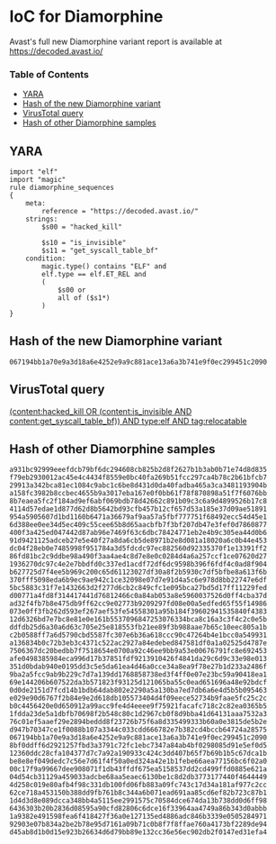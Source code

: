 # IoC for Diamorphine

Avast's full new Diamorphine variant report is available at <https://decoded.avast.io/>

### Table of Contents
* [YARA](#yara)
* [Hash of the new Diamorphine variant](#hash-of-the-new-diamorphine-variant)
* [VirusTotal query](#virustotal-query)
* [Hash of other Diamorphine samples](#hash-of-other-diamorphine-samples)


## YARA

```
import "elf"
import "magic"
rule diamorphine_sequences
{
    meta:
        reference = "https://decoded.avast.io/"
    strings:
        $s00 = "hacked_kill"

        $s10 = "is_invisible"
        $s11 = "get_syscall_table_bf"
    condition: 
        magic.type() contains "ELF" and
        elf.type == elf.ET_REL and
        (
            $s00 or
            all of ($s1*)
        )
}
```

## Hash of the new Diamorphine variant
```
067194bb1a70e9a3d18a6e4252e9a9c881ace13a6a3b741e9f0ec299451c2090
```

## VirusTotal query
[(content:hacked_kill OR (content:is_invisible AND content:get_syscall_table_bf)) AND type:elf AND tag:relocatable](https://www.virustotal.com/gui/search/(content%253Ahacked_kill%2520OR%2520(content%253Ais_invisible%2520AND%2520content%253Aget_syscall_table_bf))%2520AND%2520type%253Aelf%2520AND%2520tag%253Arelocatable/files)

## Hash of other Diamorphine samples
```
a931bc92999eeefdcb79bf6dc294608cb825b2d8f2627b1b3ab0b71e74d8d835
f79eb2930012ac45e4c4434f8559e0bc40fa269b51fcc297ca4b78c2b61bfcb7
29913a342bca81ec1084c9abc1c6be8d431d0da40fadba465a3ca3481193904b
a158fc3982b8ccbec4655b9a3017eba167e0f0bb61f78f870898a51f7f6076bb
8b7eaea5fc2f184ad9ef6abf069bdb78d42662c891b09c3c6a9d4899526b17c8
4114d57edae1d877d62d8b5642bd93cfb457b12cf657d53a185e37d09ae51891
954a5905607d1bd1160b6471a36679af9aa57a5fbf777751f68492ecc54d45e1
6d388ee0ee34d5ec409c55cee65b8d65aacbfb7f3bf207db47e3fef0d7860877
400f3a425ed047442d87ab96e7469f63c6dbc78424771eb2e4b9c305ea44d0b6
91d9421125adceb27e5e40f27a8da6cb5de8971b2e8d081a18020a6c0b44e453
dc04f28eb0e7485998f951784a3d5fdcdc97ec882560d92335370f1e13391ff2
86fd81bc2c9ddbe98a490f3aa4ae4c8d7e8e0c0284d4a6a257ccf1ce07620d27
1936270dc97c4e2e7bbdfd0c337ed1acdf72df6dc9598b396f6fdf4c0ad8f904
b627725d7f4ee5b969c200c65d61123027df30a8f2b5930c7df5bfbe8a613f6b
370fff5098eda6b9ec9ae942c1ce32098e07d7e91d4a5c6e978d8bb22747e6df
5bc5883c31f7e1432663d2f277d6cb2c849cfc1e095bca27bd5d17ff11229fed
d00771a4fd8f314417441d76812466c0a84ab053a8e5960037526d0ff4cba37d
ad32f4fb7b8e475db9ff62cc9e02773b9209297fd08e00a5edfed65f55f14986
073e0ff3fb262d593ef267aef53fe54558301a95b184f39602941535840f4383
12d6326bd7e7bc8e81e0e161b5537096847253076334bca8c16a3c3f4c2c0e5b
ddfdb25d6a30a6d63c705e25e818553fb21ee89f3b988aae7b65c10eec805a1b
c2b0588ff7a6d5790cbd5587fc307e6b36a618ccc90c47264b4e1bcc0a549931
a136834b0c72b3eb3c4371c522ac2927a84edebed847581df0a1a02525d4787e
7506367dc20bedbb7f7518654e0700a92c46ee9bb9a53e00676791fc8e692453
afe0498385984eca996d17b37851fdf9213910426f4841da29c6d9c33e98e013
351d0bdab940e0195dd3c5e5da61ea4d46a0cce34a8ea9f78e27b1d233a2486f
9ba2a5fcc9ab9b229c7d7a139dd1768858738ed3f4ff0e07e23bc59a90418ea1
69e144206b607522da3b571823f93125d121065ba55c0ead651696a48e92bdcf
0d0de2151d7fcd14b1bdb64dab802e2290a5a130ba7ed7db6a6e4d5b5b095463
e029e90d6767f2b84e9e2d618db105573404d4f09eece52734b9faae5fc25c2c
b0c4456420e0d650912a99acc9fe4d4eeee9f75921facafc718c2c82ea0365b5
1fdda23de5a1dbfb70698f2b548c80c1d2967cb0f8d9bba41d64131aaa7532a3
76c01ef5aaef29e2894beddd8f23726b75f6a8d335499333b60a0e3815de5b2e
d947b70347ce1f0088b107a3344c033cdd666782e7b382cd4bccb64724a28575
067194bb1a70e9a3d18a6e4252e9a9c881ace13a6a3b741e9f0ec299451c2090
8bf0ddff6d2921257fbd3a3791c72fc1ebc7347a84ab4bf0298085d91e5ef0d5
12360ddc28cfa104377d7c7a92a190933c424c3dd407b65f7b69b1b5c67dca1b
be8e8ef049dedc7c56e7d61f4f50a0ed324a42e1b1febe66aea77156bc6f02a0
00c17f9a99667dee908071f1db43ffdf675ea5158537dd2cd499ffd0885e621a
04d54cb31129a459033adcbe68aa5eaec6130be1c8d2db3773177440f4644449
4d258c019e80afb4f98c331db100fd06fb883a09fc743c17d34a181af977c2cc
62ce718a453150b388dd9fb761b8c344a6b071ead691aa85cd6ef82b723c87b1
1d4d3d8e089dcca348bb4a5115ee2991575c70584dce674da13b738dd0d6ff98
6436303b20b2836d08595a90cfd82806c6dce16f33964aa4749a86b343d0abbb
1a9382e491598fea6f418427f36a0e127135ed4886adc846b3339e0505284971
92903e07b834a2be2b78e95d7161a09b71c0b8f7f8ffae760a4173bf2289de94
d45ab8d1b0d15e923b26634d6d79bb89e132cc36e56ec902db2f0147ed31efa4
```